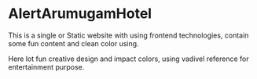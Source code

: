 # AlertArumugamHotel
This is a single or Static website with using frontend technologies, contain some fun content and clean color using.

Here lot fun
creative design and impact colors, using vadivel reference for entertainment purpose.
